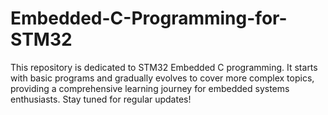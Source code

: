 # Embedded-C-Programming-for-STM32
This repository is dedicated to STM32 Embedded C programming. It starts with basic programs and gradually evolves to cover more complex topics, providing a comprehensive learning journey for embedded systems enthusiasts. Stay tuned for regular updates!
